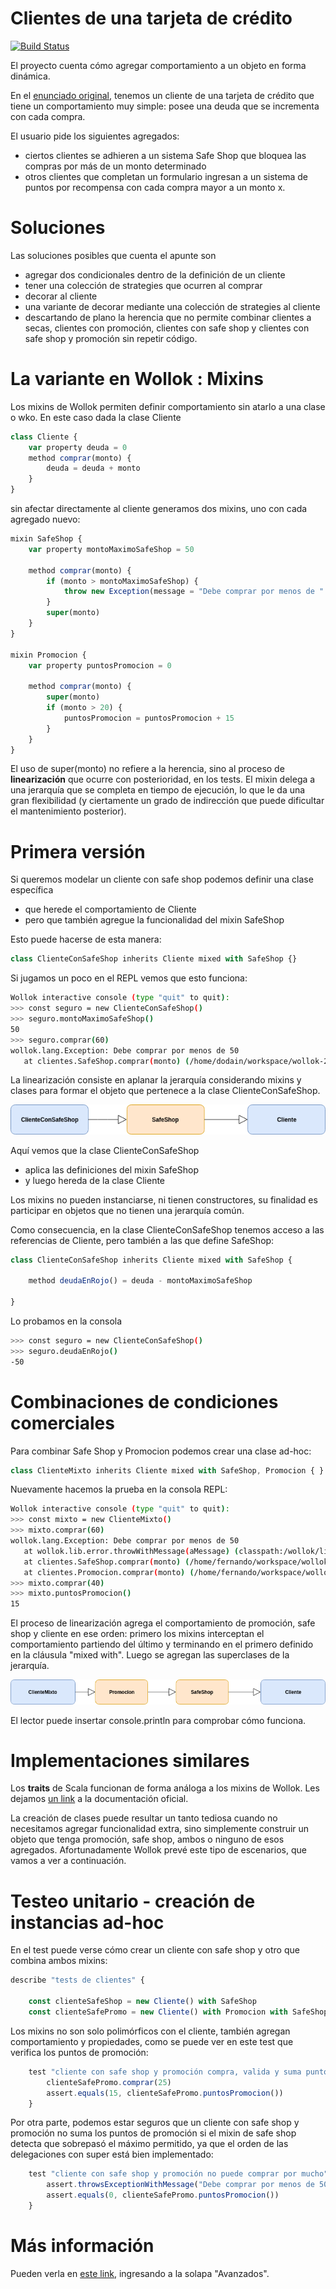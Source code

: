 # Clientes de una tarjeta de crédito
 
[![Build Status](https://travis-ci.org/wollok/clientesTarjetaMixin.svg?branch=master)](https://travis-ci.org/wollok/clientesTarjetaMixin)


El proyecto cuenta cómo agregar comportamiento a un objeto en forma dinámica.

En el [enunciado original](https://docs.google.com/document/d/1Ijz8Pe-ci6bYwbxIn-VZDV1QcijDy2JuAUQtohNX0oA/edit#), tenemos un cliente de una tarjeta de crédito que tiene un comportamiento muy simple: posee una deuda que se incrementa con cada compra.

El usuario pide los siguientes agregados:

- ciertos clientes se adhieren a un sistema Safe Shop que bloquea las compras por más de un monto determinado
- otros clientes que completan un formulario ingresan a un sistema de puntos por recompensa con cada compra mayor a un monto x.

# Soluciones

Las soluciones posibles que cuenta el apunte son

- agregar dos condicionales dentro de la definición de un cliente
- tener una colección de strategies que ocurren al comprar
- decorar al cliente
- una variante de decorar mediante una colección de strategies al cliente
- descartando de plano la herencia que no permite combinar clientes a secas, clientes con promoción, clientes con safe shop y clientes con safe shop y promoción sin repetir código.

# La variante en Wollok : Mixins

Los mixins de Wollok permiten definir comportamiento sin atarlo a una clase o wko. En este caso dada la clase Cliente

```javascript
class Cliente {
	var property deuda = 0
	method comprar(monto) {
		deuda = deuda + monto
	}
}
```

sin afectar directamente al cliente generamos dos mixins, uno con cada agregado nuevo:

```javascript
mixin SafeShop {
	var property montoMaximoSafeShop = 50
	
	method comprar(monto) {
		if (monto > montoMaximoSafeShop) {
			throw new Exception(message = "Debe comprar por menos de " + montoMaximoSafeShop)
		}
		super(monto)
	}
}

mixin Promocion {
	var property puntosPromocion = 0
	
	method comprar(monto) {
		super(monto)
		if (monto > 20) {
			puntosPromocion = puntosPromocion + 15
		}
	}
}
```

El uso de super(monto) no refiere a la herencia, sino al proceso de **linearización** que ocurre con posterioridad, en los tests. El mixin delega a una jerarquía que se completa en tiempo de ejecución, lo que le da una gran flexibilidad (y ciertamente un grado de indirección que puede dificultar el mantenimiento posterior).

# Primera versión

Si queremos modelar un cliente con safe shop podemos definir una clase específica

- que herede el comportamiento de Cliente
- pero que también agregue la funcionalidad del mixin SafeShop

Esto puede hacerse de esta manera:

```javascript
class ClienteConSafeShop inherits Cliente mixed with SafeShop {}
```

Si jugamos un poco en el REPL vemos que esto funciona:

```bash
Wollok interactive console (type "quit" to quit):
>>> const seguro = new ClienteConSafeShop()
>>> seguro.montoMaximoSafeShop()
50
>>> seguro.comprar(60)
wollok.lang.Exception: Debe comprar por menos de 50
   at clientes.SafeShop.comprar(monto) (/home/dodain/workspace/wollok-2020/clientesTarjetaMixin/src/clientes.wlk:17)
```

La linearización consiste en aplanar la jerarquía considerando mixins y clases para formar el objeto que pertenece a la clase ClienteConSafeShop. 

![image](images/LinearizationClientesTarjetaCredito.png)

Aquí vemos que la clase ClienteConSafeShop 

- aplica las definiciones del mixin SafeShop
- y luego hereda de la clase Cliente

Los mixins no pueden instanciarse, ni tienen constructores, su finalidad es participar en objetos que no tienen una jerarquía común.

Como consecuencia, en la clase ClienteConSafeShop tenemos acceso a las referencias de Cliente, pero también a las que define SafeShop:


```javascript
class ClienteConSafeShop inherits Cliente mixed with SafeShop {
	
	method deudaEnRojo() = deuda - montoMaximoSafeShop 

}
```

Lo probamos en la consola

```bash
>>> const seguro = new ClienteConSafeShop()
>>> seguro.deudaEnRojo()
-50
```

# Combinaciones de condiciones comerciales

Para combinar Safe Shop y Promocion podemos crear una clase ad-hoc:

```javascript
class ClienteMixto inherits Cliente mixed with SafeShop, Promocion { }
```

Nuevamente hacemos la prueba en la consola REPL:

```bash
Wollok interactive console (type "quit" to quit):
>>> const mixto = new ClienteMixto()
>>> mixto.comprar(60)
wollok.lang.Exception: Debe comprar por menos de 50
   at wollok.lib.error.throwWithMessage(aMessage) (classpath:/wollok/lib.wlk:465)
   at clientes.SafeShop.comprar(monto) (/home/fernando/workspace/wollok-2018/clientesTarjetaMixin/src/clientes.wlk:17)
   at clientes.Promocion.comprar(monto) (/home/fernando/workspace/wollok-2018/clientesTarjetaMixin/src/clientes.wlk:29)
>>> mixto.comprar(40)
>>> mixto.puntosPromocion()
15
```

El proceso de linearización agrega el comportamiento de promoción, safe shop y cliente en ese orden: primero los mixins interceptan el comportamiento partiendo del último y terminando en el primero definido en la cláusula "mixed with". Luego se agregan las superclases de la jerarquía.

![image](images/LinearizationClientesTarjetaCredito2.png)

El lector puede insertar console.println para comprobar cómo funciona.

# Implementaciones similares

Los __traits__ de Scala funcionan de forma análoga a los mixins de Wollok. Les dejamos [un link](http://docs.scala-lang.org/tour/traits.html) a la documentación oficial.

La creación de clases puede resultar un tanto tediosa cuando no necesitamos agregar funcionalidad extra, sino simplemente construir un objeto que tenga promoción, safe shop, ambos o ninguno de esos agregados. Afortunadamente Wollok prevé este tipo de escenarios, que vamos a ver a continuación.

# Testeo unitario - creación de instancias ad-hoc

En el test puede verse cómo crear un cliente con safe shop y otro que combina ambos mixins:

```javascript
describe "tests de clientes" {

	const clienteSafeShop = new Cliente() with SafeShop
	const clienteSafePromo = new Cliente() with Promocion with SafeShop
```

Los mixins no son solo polimórficos con el cliente, también agregan comportamiento y propiedades, como se puede ver en este test que verifica los puntos de promoción:

```javascript
	test "cliente con safe shop y promoción compra, valida y suma puntos promo" {
		clienteSafePromo.comprar(25)
		assert.equals(15, clienteSafePromo.puntosPromocion())
	}
```

Por otra parte, podemos estar seguros que un cliente con safe shop y promoción no suma los puntos de promoción si el mixin de safe shop detecta que sobrepasó el máximo permitido, ya que el orden de las delegaciones con super está bien implementado:

```javascript
	test "cliente con safe shop y promoción no puede comprar por mucho" {
		assert.throwsExceptionWithMessage("Debe comprar por menos de 50", { clienteSafePromo.comprar(150) })
		assert.equals(0, clienteSafePromo.puntosPromocion())
	}
```

# Más información

Pueden verla en [este link](http://www.wollok.org/documentacion/conceptos/), ingresando a la solapa "Avanzados".

